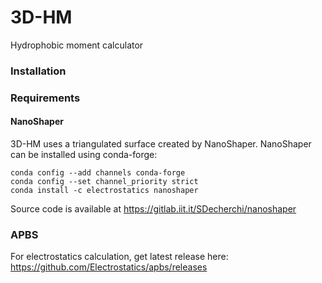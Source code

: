 # 3D-HM
Hydrophobic moment calculator

### Installation
### Requirements
#### NanoShaper
3D-HM uses a triangulated surface created by NanoShaper.
NanoShaper can be installed using conda-forge:
```
conda config --add channels conda-forge 
conda config --set channel_priority strict
conda install -c electrostatics nanoshaper
```

Source code is available at https://gitlab.iit.it/SDecherchi/nanoshaper

### APBS
For electrostatics calculation, get latest release here:
https://github.com/Electrostatics/apbs/releases








